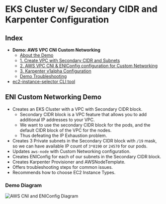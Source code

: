 # EKS Cluster w/ Secondary CIDR and Karpenter Configuration

## Index


- **Demo: AWS VPC CNI Custom Networking**
    - [About the Demo](eksdemo-secondary-cidr-and-cni-custom-netwoking/README.md)
    - [1. Create VPC with Secondary CIDR and Subnets]()
    - [2. AWS VPC CNI & ENIConfig configuration for Custom Networking](eksdemo-secondary-cidr-and-cni-custom-netwoking/2-aws-vpc-cni-configuration.md)
    - [3. Karpenter v1alpha Configuration](eksdemo-secondary-cidr-and-cni-custom-netwoking/3-karpenter-v1alpha-configuration.md)
    - [Demo Troubleshooting](eksdemo-secondary-cidr-and-cni-custom-netwoking/troubleshooting.md)
- [ec2-instance-selector CLI tool](ec2-instance-selector.md)



## ENI Custom Networking Demo
- Creates an EKS Cluster with a VPC with Secondary CIDR block.
    - Secondary CIDR block is a VPC feature that allows you to add additional IP addresses to your VPC.
    - We want to use the secondary CIDR block for the pods, and the default CIDR block of the VPC for the nodes.
    - Thus defeating the IP Exhaustion problem.
- Creates 3 Private subnets in the Secondary CIDR block with `/19` mask, so we can have available IP count of `3*8190` or `24570` for our pods.
- Updates `aws-node` with Custom Networking configuration.
- Creates ENIConfig for each of our subnets in the Secondary CIDR block.
- Creates Karpenter Provisioner and AWSNodeTemplate.
- Offers troubleshooting steps for common issues.
- Recommends how to choose EC2 Instance Types. 

### Demo Diagram

![AWS CNI and ENIConfig Diagram](images/secondary-cidr-block-diagram.png)

